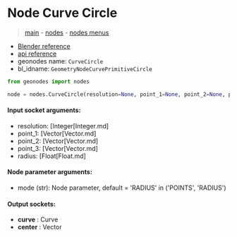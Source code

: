 # Node Curve Circle

> [main](../structure.md) - [nodes](nodes.md) - [nodes menus](nodes_menus.md)

- [Blender reference](https://docs.blender.org/manual/en/latest/modeling/geometry_nodes/curve_primitives/curve_circle.html)
- [api reference](https://docs.blender.org/api/current/bpy.types.GeometryNodeCurvePrimitiveCircle.html)
- geonodes name: `CurveCircle`
- bl_idname: `GeometryNodeCurvePrimitiveCircle`

```python
from geonodes import nodes

node = nodes.CurveCircle(resolution=None, point_1=None, point_2=None, point_3=None, radius=None, mode='RADIUS')
```

#### Input socket arguments:

- resolution: [Integer[Integer.md]
- point_1: [Vector[Vector.md]
- point_2: [Vector[Vector.md]
- point_3: [Vector[Vector.md]
- radius: [Float[Float.md]

#### Node parameter arguments:

- mode (str): Node parameter, default = 'RADIUS' in ('POINTS', 'RADIUS')

#### Output sockets:

- **curve** : Curve
- **center** : Vector

